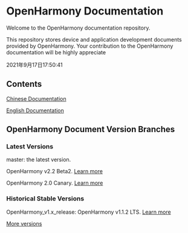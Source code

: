 # OpenHarmony Documentation

Welcome to the OpenHarmony documentation repository.

This repository stores device and application development documents provided by OpenHarmony. Your contribution to the OpenHarmony documentation will be highly appreciate

2021年9月17日17:50:41
## Contents

[Chinese Documentation](zh-cn/readme.md)

[English Documentation](en/readme.md)

## OpenHarmony Document Version Branches

### Latest Versions

master: the latest version.

OpenHarmony v2.2 Beta2. [Learn more](en/release-notes/OpenHarmony-v2.2-beta2.md)

OpenHarmony 2.0 Canary. [Learn more](en/release-notes/openharmony-2-0-canary.md)

### Historical Stable Versions

OpenHarmony_v1.x_release: OpenHarmony v1.1.2 LTS. [Learn more](en/release-notes/OpenHarmony-v1.1.2-LTS.md)

[More versions](https://gitee.com/openharmony/docs/blob/master/en/release-notes/)
